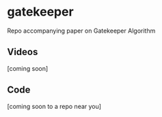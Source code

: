 # gatekeeper
Repo accompanying paper on Gatekeeper Algorithm


## Videos
[coming soon]

## Code
[coming soon to a repo near you]
